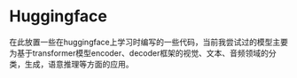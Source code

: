 # Huggingface
在此放置一些在huggingface上学习时编写的一些代码，当前我尝试过的模型主要为基于transformer模型encoder、decoder框架的视觉、文本、音频领域的分类，生成，语意推理等方面的应用。

